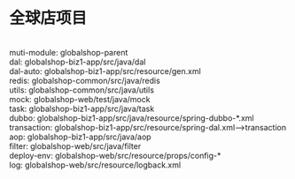 # 全球店项目 
<br/>
muti-module:
globalshop-parent<br/>
dal:
globalshop-biz1-app/src/java/dal<br/>
dal-auto:
globalshop-biz1-app/src/resource/gen.xml<br/>
redis:
globalshop-common/src/java/redis<br/>
utils:
globalshop-common/src/java/utils<br/>
mock:
globalshop-web/test/java/mock<br/>
task:
globalshop-biz1-app/src/java/task<br/>
dubbo:
globalshop-biz1-app/src/java/resource/spring-dubbo-*.xml<br/>
transaction:
globalshop-biz1-app/src/resource/spring-dal.xml-->transaction<br/>
aop:
globalshop-biz1-app/src/java/aop<br/>
filter:
globalshop-web/src/java/filter<br/>
deploy-env:
globalshop-web/src/resource/props/config-*<br/>
log:
globalshop-web/src/resource/logback.xml<br/>
